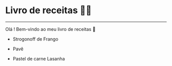 # Livro de receitas :man_cook:

<hr>

Olá ! Bem-vindo ao meu livro de receitas :clap:

- Strogonoff de Frango

- Pavê

- Pastel de carne Lasanha

  

